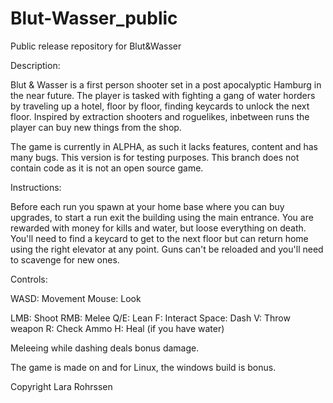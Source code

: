 # Blut-Wasser_public
Public release repository for Blut&amp;Wasser

Description:

Blut & Wasser is a first person shooter set in a post apocalyptic Hamburg in the near future.
The player is tasked with fighting a gang of water horders by traveling up a hotel, floor by floor, finding keycards to unlock the next floor.
Inspired by extraction shooters and roguelikes, inbetween runs the player can buy new things from the shop.

The game is currently in ALPHA, as such it lacks features, content and has many bugs. This version is for testing purposes.
This branch does not contain code as it is not an open source game.

Instructions:

Before each run you spawn at your home base where you can buy upgrades, to start a run exit the building using the main entrance.
You are rewarded with money for kills and water, but loose everything on death. You'll need to find a keycard to get to the next floor but can return home using the right elevator at any point.
Guns can't be reloaded and you'll need to scavenge for new ones.

Controls:

WASD: Movement
Mouse: Look

LMB: Shoot
RMB: Melee
Q/E: Lean
F: Interact
Space: Dash
V: Throw weapon
R: Check Ammo
H: Heal (if you have water)

Meleeing while dashing deals bonus damage.

The game is made on and for Linux, the windows build is bonus.

Copyright Lara Rohrssen
